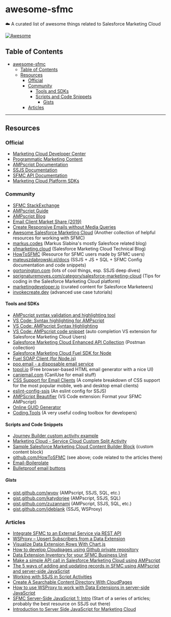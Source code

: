 # awesome-sfmc

☁️ A curated list of awesome things related to Salesforce Marketing Cloud

[![Awesome](https://awesome.re/badge.svg)](https://awesome.re)

## Table of Contents

- [awesome-sfmc](#awesome-sfmc)
  - [Table of Contents](#table-of-contents)
  - [Resources](#resources)
    - [Official](#official)
    - [Community](#community)
      - [Tools and SDKs](#tools-and-sdks)
      - [Scripts and Code Snippets](#scripts-and-code-snippets)
        - [Gists](#gists)
    - [Articles](#articles)

---

## Resources

### Official

- [Marketing Cloud Developer Center](https://developer.salesforce.com/developer-centers/marketing-cloud/)
- [Programmatic Marketing Content](https://developer.salesforce.com/docs/atlas.en-us.mc-programmatic-content.meta/mc-programmatic-content/index.htm)
- [AMPscript Documentation](https://developer.salesforce.com/docs/atlas.en-us.noversion.mc-programmatic-content.meta/mc-programmatic-content/getStarted-AMPscript.htm)
- [SSJS Documentation](https://developer.salesforce.com/docs/atlas.en-us.noversion.mc-programmatic-content.meta/mc-programmatic-content/ssjs_serverSideJavaScript.htm)
- [SFMC API Documentation](https://developer.salesforce.com/docs/atlas.en-us.mc-apis.meta/mc-apis/index-api.htm)
- [Marketing Cloud Platform SDKs](https://developer.salesforce.com/docs/atlas.en-us.noversion.mc-sdks.meta/mc-sdks/index-sdk.htm)

### Community

- [SFMC StackExchange](https://salesforce.stackexchange.com/?tags=marketing-cloud)
- [AMPscript Guide](https://ampscript.guide/)
- [AMPscript Blog](https://ampscript.xyz/)
- [Email Client Market Share (2019)](https://www.litmus.com/blog/infographic-the-2019-email-client-market-share/)
- [Create Responsive Emails without Media Queries](https://www.freecodecamp.org/news/the-fab-four-technique-to-create-responsive-emails-without-media-queries-baf11fdfa848/amp/)
- [Awesome Salesforce Marketing Cloud](https://github.com/sfmcdg/awesome-salesforce-marketingcloud) (Another collection of helpful resources for working with SFMC)
- [markus.codes](https://markus.codes/) (Markus Slabina's mostly Salesfoce related blog)
- [sfmarketing.cloud](https://sfmarketing.cloud) (Salesforce Marketing Cloud Technical Blog)
- [HowToSFMC](https://www.howtosfmc.com/) (Resource for SFMC users made by SFMC users)
- [mateuszdabrowski.pl/docs](https://mateuszdabrowski.pl/docs/) (SSJS + JS + SQL + SFMC Config documentation and code snippets)
- [gortonington.com](https://gortonington.com/) (lots of cool things, esp. SSJS deep dives)
- [sprignaturemoves.com/category/salesforce-marketing-cloud](https://sprignaturemoves.com/category/salesforce-marketing-cloud/) (Tips for coding in the Salesforce Marketing Cloud platform)
- [marketingdeveloper.io](https://www.marketingdeveloper.io/)</a> (curated content for Salesforce Marketeers)
- [invokecreate.dev](https://invokecreate.dev/) (advanced use case tutorials)

#### Tools and SDKs

- [AMPscript syntax validation and highlighting tool](https://ampscript.io/)
- [VS Code: Syntax highlighting for AMPscript](https://marketplace.visualstudio.com/items?itemName=sergey-agadzhanov.AMPscript)
- [VS Code: AMPscript Syntax Highlighting](https://marketplace.visualstudio.com/items?itemName=xnerd.ampscript-language)
- [VS Code: AMPscript code snippet](https://marketplace.visualstudio.com/items?itemName=MarketingThibs.ampscriptsnippets) (auto completion VS extension for Salesforce Marketing Cloud Users)
- [Salesforce Marketing Cloud Enhanced API Collection](https://api.mcexperts.ninja/) (Postman collection)
- [Salesforce Marketing Cloud Fuel SDK for Node](https://github.com/salesforce-marketingcloud/FuelSDK-Node)
- [Fuel SOAP Client (for Node.js)](https://github.com/salesforce-marketingcloud/FuelSDK-Node-SOAP)
- [poo.email - a disposable email service](https://poo.email)
- [topol.io](https://topol.io/) (Free browser-based HTML email generator with a nice UI)
- [caniemail.com](https://www.caniemail.com/) (CanIUse for email stuff)
- [CSS Support for Email Clients](https://www.campaignmonitor.com/css/) (A complete breakdown of CSS support for the most popular mobile, web and desktop email clients)
- [eslint-config-ssjs](https://github.com/JoernBerkefeld/eslint-config-ssjs) (An eslint config for SSJS)
- [AMPScript Beautifier](https://github.com/fib-at-isobar/beautyAmp) (VS Code extension: Format your SFMC AMPscript)
- [Online GUID Generator](https://guidgenerator.com/online-guid-generator.aspx)
- [Coding.Tools](https://coding.tools/) (A very useful coding toolbox for developers)

#### Scripts and Code Snippets

- [Journey Builder custom activity example](https://github.com/salesforce-marketingcloud/sfmc-example-jb-custom-activity)
- [Marketing Cloud - Service Cloud Custom Split Activity](https://github.com/mslabina/sfmc-servicecloud-customsplit)
- [Sample Salesforce Marketing Cloud Content Builder Block](https://github.com/bohawi/sfmc-cb-gdrive-block) (custom content block)
- [github.com/HowToSFMC](https://github.com/HowToSFMC) (see above; code related to the articles there)
- [Email-Boilerplate](https://github.com/seanpowell/Email-Boilerplate/blob/master/email.html)
- [Bulletproof email buttons](https://buttons.cm)

##### Gists

- [gist.github.com/wvpv](https://gist.github.com/wvpv) (AMPscript, SSJS, SQL, etc.)
- [gist.github.com/katydorjee](https://gist.github.com/katydorjee) (AMPscript, SSJS, SQL)
- [gist.github.com/zuzannamj](https://gist.github.com/zuzannamj) (AMPscript, SSJS, SQL, etc.)
- [gist.github.com/jdeblank](https://gist.github.com/jdeblank) (SSJS, WSProxy)

### Articles

- [Integrate SFMC to an External Service via REST API](https://gortonington.com/integration-of-sfmc-with-external-service-via-ssjs-rest-api/)
- [WSProxy – Upsert Subscribers from a Data Extension](https://gortonington.com/wsproxy-upsert-subscribers-from-a-data-extension/)
- [Visualize Data Extension Rows With Chart.js](https://invokecreate.dev/visualize-data-extension-with-chartjs)
- [How to develop Cloudpages using Github private repository](https://www.marketingdeveloper.io/garden/develop-sfmc-cloudpages-using-github-private-repositories)
- [Data Extension Inventory for your SFMC Business Unit](https://gortonington.com/data-extension-inventory-for-your-sfmc-business-unit/)
- [Make a simple API call in Salesforce Marketing Cloud using AMPscript](https://sfmarketing.cloud/2019/08/14/make-a-simple-api-call-in-salesforce-marketing-cloud-using-ampscript/)
- [The 5 ways of adding and updating records in SFMC using AMPscript and server-side JavaScript](https://ampscript.xyz/tips-and-tricks/5-ways-adding-updating-records/)
- [Working with SSJS in Script Activities](https://tidbitsforu.com/ssjs-in-script-activities/)
- [Create A Searchable Content Directory With CloudPages](https://invokecreate.dev/create-a-searchable-content-directory-with-cloudpages)
- [How to use WSProxy to work with Data Extensions in server-side JavaScript](https://ampscript.xyz/how-tos/how-to-use-wsproxy-to-work-with-data-extensions-in-ssjs/)
- [SFMC Server-Side JavaScript 1: Intro](https://gortonington.com/sfmc-server-side-javascript-1-intro/) (Start of a series of articles; probably the best resource on SSJS out there)
- [Introduction to Server Side JavaScript for Marketing Cloud](https://sfdcbrewery.github.io/SalesforceSSJS/)
